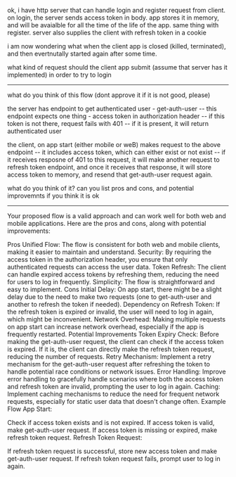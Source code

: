 ok, i have http server that can handle login and register request from client. on login, the server sends access token in body. app stores it in memory, and will be avaialble for all the time of the life of the app. same thing with register. server also supplies the client with refresh token in a cookie

i am now wondering what when the client app is closed (killed, terminated), and then evertnutally started again after some time.

what kind of request should the client app submit (assume that server has it implemented) in order to try to login

-------

what do you think of this flow (dont approve it if it is not good, please)

the server has endpoint to get authenticated user - get-auth-user -- this endpoint expects one thing - access token in authorization header -- if this token is not there, request fails with 401 -- if it is present, it will return authenticated user

the client, on app start (either mobile or weB) makes request to the above endpoint -- it includes access token, which can either exist or not exist -- if it receives resposne of 401 to this request, it will make another request to refresh token endpoint, and once it receives that response, it will store access token to memory, and resend that get-auth-user request again.

what do you think of it? can you list pros and cons, and potential improvemnts if you think it is ok

-----

Your proposed flow is a valid approach and can work well for both web and mobile applications. Here are the pros and cons, along with potential improvements:

Pros
Unified Flow: The flow is consistent for both web and mobile clients, making it easier to maintain and understand.
Security: By requiring the access token in the authorization header, you ensure that only authenticated requests can access the user data.
Token Refresh: The client can handle expired access tokens by refreshing them, reducing the need for users to log in frequently.
Simplicity: The flow is straightforward and easy to implement.
Cons
Initial Delay: On app start, there might be a slight delay due to the need to make two requests (one to get-auth-user and another to refresh the token if needed).
Dependency on Refresh Token: If the refresh token is expired or invalid, the user will need to log in again, which might be inconvenient.
Network Overhead: Making multiple requests on app start can increase network overhead, especially if the app is frequently restarted.
Potential Improvements
Token Expiry Check: Before making the get-auth-user request, the client can check if the access token is expired. If it is, the client can directly make the refresh token request, reducing the number of requests.
Retry Mechanism: Implement a retry mechanism for the get-auth-user request after refreshing the token to handle potential race conditions or network issues.
Error Handling: Improve error handling to gracefully handle scenarios where both the access token and refresh token are invalid, prompting the user to log in again.
Caching: Implement caching mechanisms to reduce the need for frequent network requests, especially for static user data that doesn't change often.
Example Flow
App Start:

Check if access token exists and is not expired.
If access token is valid, make get-auth-user request.
If access token is missing or expired, make refresh token request.
Refresh Token Request:

If refresh token request is successful, store new access token and make get-auth-user request.
If refresh token request fails, prompt user to log in again.